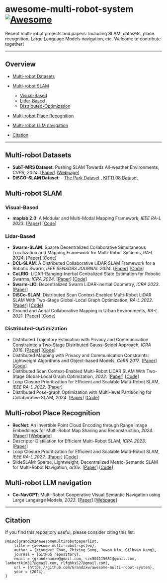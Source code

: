 # awesome-multi-robot-system [![Awesome](https://cdn.rawgit.com/sindresorhus/awesome/d7305f38d29fed78fa85652e3a63e154dd8e8829/media/badge.svg)](https://github.com/sindresorhus/awesome)
Recent multi-robot projects and papers: Including SLAM, datasets, place recognition, Large Language Models navigation, etc. Welcome to contribute together!


---
## Overview

  - [Multi-robot Datasets](#Multi-robot-Datasets)

  - [Multi-robot SLAM](#Multi-robot-SLAM)
    - [Visual-Based](#Visual-Based)
    - [Lidar-Based](#Lidar-Based)
    - [Distributed-Optimization](#Distributed-Optimization)
    
  - [Multi-robot Place Recognition](#Multi-robot-Place-Recognition)
  
  - [Multi-robot LLM navigation](#Multi-robot-LLM-navigation)

  - [Citation](#citation)

---


## Multi-robot Datasets

- **SubT-MRS Dataset**: Pushing SLAM Towards All-weather Environments, *CVPR, 2024*. [[Paper](https://arxiv.org/pdf/2307.07607.pdf)] [[Webpage](https://superodometry.com/datasets)]
- **DiSCO-SLAM Dataset**: - [The Park Dataset](https://drive.google.com/file/d/1-2zsRSB_9ORQ9WQdtUbGdoS4YXU3cBQt/view?usp=sharing) , [KITTI 08 Dataset](https://drive.google.com/file/d/1U6z_1VHlPJa_DJ2i8VwxkKLjf5JxMo0f/view?usp=sharing)


## Multi-robot SLAM

### Visual-Based
- **maplab 2.0**: A Modular and Multi-Modal Mapping Framework, *IEEE RA-L 2023*. [[Paper](https://arxiv.org/pdf/2212.00654.pdf)] [[Code](https://github.com/ethz-asl/maplab)]


### Lidar-Based
- **Swarm-SLAM**: Sparse Decentralized Collaborative Simultaneous Localization and Mapping Framework for Multi-Robot Systems, *RA-L 2024*. [[Paper](https://ieeexplore.ieee.org/document/10321649)] [[Code](https://github.com/MISTLab/Swarm-SLAM)]
- **DCL-SLAM**: A Distributed Collaborative LiDAR SLAM Framework for a Robotic Swarm, *IEEE SENSORS JOURNAL 2024*. [[Paper](https://ieeexplore.ieee.org/document/10375928)] [[Code](https://github.com/PengYu-Team/DCL-SLAM)]
- **CoLRIO**: LiDAR-Ranging-Inertial Centralized State Estimation for Robotic Swarms, *ICRA 2024*. [[Paper](https://arxiv.org/abs/2402.11790)] [[Code](https://github.com/PengYu-Team/Co-LRIO)]
- **Swarm-LIO**: Decentralized Swarm LiDAR-inertial Odometry, *ICRA 2023*. [[Paper](https://ieeexplore.ieee.org/document/10161355)]
- **DiSCo-SLAM**: Distributed Scan Context-Enabled Multi-Robot LiDAR SLAM With Two-Stage Global-Local Graph Optimization, *RA-L 2022*. [[Paper](https://ieeexplore.ieee.org/abstract/document/9662965)] [[Code](https://github.com/RobustFieldAutonomyLab/DiSCo-SLAM)]
- Ground and Aerial Collaborative Mapping in Urban Environments, *RA-L 2021*. [[Paper](https://ieeexplore.ieee.org/document/9234707)] [[Code](https://github.com/SYSU-RoboticsLab/GAC-Mapping)]



### Distributed-Optimization
- Distributed Trajectory Estimation with Privacy and Communication Constraints: a Two-Stage Distributed Gauss-Seidel Approach, *ICRA 2016*. [[Paper](https://ieeexplore.ieee.org/abstract/document/7487736)] [[Code](https://github.com/CogRob/distributed-mapper)]
- Distributed Mapping with Privacy and Communication Constraints: Lightweight Algorithms and Object-based Models, *CoRR 2017*.  [[Paper](http://arxiv.org/abs/1702.03435)] [[Code](https://github.com/CogRob/distributed-mapper)]
- Distributed Scan Context-Enabled Multi-Robot LiDAR SLAM With Two-Stage Global-Local Graph Optimization, *2022*. [[Paper](https://ieeexplore.ieee.org/document/9662965)] [[Code](https://github.com/RobustFieldAutonomyLab/DiSCo-SLAM)]
- Loop Closure Prioritization for Efficient and Scalable Multi-Robot SLAM, *IEEE RA-L 2022*. [[Paper](https://ieeexplore.ieee.org/abstract/document/9830830/)]
- Distributed Pose-graph Optimization with Multi-level Partitioning for Collaborative SLAM, *2024*. [[Paper](https://arxiv.org/pdf/2401.01657.pdf)] [[Code](https://github.com/tjcunhao/dpo)]


## Multi-robot Place Recognition

- **RecNet**: An Invertible Point Cloud Encoding through Range Image Embeddings for Multi-Robot Map Sharing and Reconstruction, *2024*.[[Paper](https://arxiv.org/pdf/2402.02192.pdf)] [[Webpage](https://www.youtube.com/watch?v=f9BnK34XkuQ)]
- Descriptor Distillation for Efficient Multi-Robot SLAM, *ICRA 2023*. [[Paper](https://arxiv.org/pdf/2303.08420.pdf)]
- Loop Closure Prioritization for Efficient and Scalable Multi-Robot SLAM, *IEEE RA-L 2022*. [[Paper](https://ieeexplore.ieee.org/document/9830830)] [[Code](https://github.com/NeBula-Autonomy/LAMP)]
- SlideSLAM: Sparse, Lightweight, Decentralized Metric-Semantic SLAM for Multi-Robot Navigation, *arXiv*. [[Paper](https://arxiv.org/abs/2406.17249)] [[Code](https://github.com/XuRobotics/slide-slam)]



## Multi-robot LLM navigation

- **Co-NavGPT**: Multi-Robot Cooperative Visual Semantic Navigation using Large Language Models, *2023*. [[Paper](https://arxiv.org/pdf/2310.07937.pdf)] [[Webpage](https://sites.google.com/view/co-navgpt)]



----
## Citation

If you find this repository useful, please consider citing this list:
```
@misc{grand2024awesomemultirobotpaperlist,
    title = {awesome-multi-robot-system},
    author = {Xiongwei Zhao, Zhixing Song, Juwon Kim, Gilhwan Kang},
    journal = {GitHub repository},
    email = {grandzhaoxw@gmail.com, szx504115681@gmail.com, lambertkim317@gmail.com, rlfghks527@gmail.com},
    url = {https://github.com/Grandzxw/awesome-multi-robot-system},
    year = {2024},
}
```


